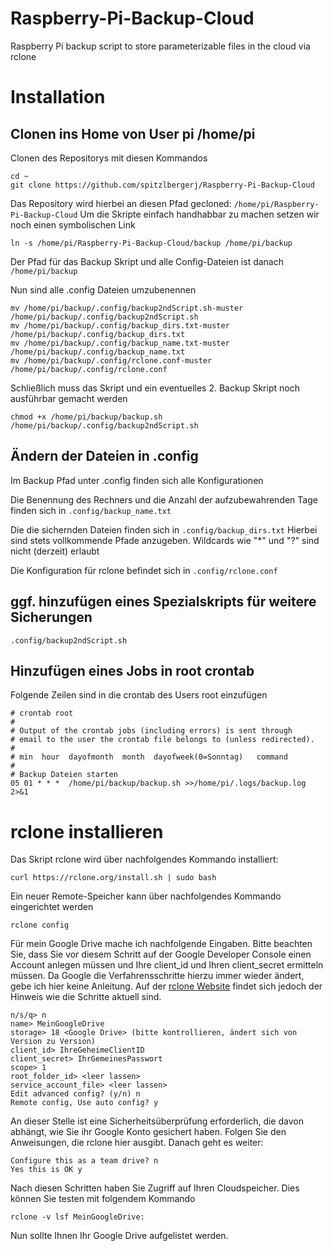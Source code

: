 # Raspberry-Pi-Backup-Cloud
Raspberry Pi backup script to store parameterizable files in the cloud via rclone

# Installation

## Clonen ins Home von User pi /home/pi

Clonen des Repositorys mit diesen Kommandos

````
cd ~
git clone https://github.com/spitzlbergerj/Raspberry-Pi-Backup-Cloud
````
Das Repository wird hierbei an diesen Pfad gecloned: ```/home/pi/Raspberry-Pi-Backup-Cloud```
Um die Skripte einfach handhabbar zu machen setzen wir noch einen symbolischen Link
```
ln -s /home/pi/Raspberry-Pi-Backup-Cloud/backup /home/pi/backup
```
Der Pfad für das Backup Skript und alle Config-Dateien ist danach ```/home/pi/backup```

Nun sind alle .config Dateien umzubenennen
```
mv /home/pi/backup/.config/backup2ndScript.sh-muster /home/pi/backup/.config/backup2ndScript.sh
mv /home/pi/backup/.config/backup_dirs.txt-muster /home/pi/backup/.config/backup_dirs.txt
mv /home/pi/backup/.config/backup_name.txt-muster /home/pi/backup/.config/backup_name.txt
mv /home/pi/backup/.config/rclone.conf-muster /home/pi/backup/.config/rclone.conf

```

Schließlich muss das Skript und ein eventuelles 2. Backup Skript noch ausführbar gemacht werden
```
chmod +x /home/pi/backup/backup.sh /home/pi/backup/.config/backup2ndScript.sh

```

## Ändern der Dateien in .config

Im Backup Pfad unter .config finden sich alle Konfigurationen

Die Benennung des Rechners und die Anzahl der aufzubewahrenden Tage finden sich in ```.config/backup_name.txt```

Die die sichernden Dateien finden sich in ```.config/backup_dirs.txt```
Hierbei sind stets vollkommende Pfade anzugeben. Wildcards wie "*" und "?" sind nicht (derzeit) erlaubt

Die Konfiguration für rclone befindet sich in ```.config/rclone.conf```


## ggf. hinzufügen eines Spezialskripts für weitere Sicherungen

```.config/backup2ndScript.sh```


## Hinzufügen eines Jobs in root crontab

Folgende Zeilen sind in die crontab des Users root einzufügen

```
# crontab root
#
# Output of the crontab jobs (including errors) is sent through
# email to the user the crontab file belongs to (unless redirected).
#
# min  hour  dayofmonth  month  dayofweek(0=Sonntag)   command
#
# Backup Dateien starten
05 01 * * *  /home/pi/backup/backup.sh >>/home/pi/.logs/backup.log 2>&1
```

# rclone installieren

Das Skript rclone wird über nachfolgendes Kommando installiert:
```
curl https://rclone.org/install.sh | sudo bash
```

Ein neuer Remote-Speicher kann über nachfolgendes Kommando eingerichtet werden
```
rclone config
```

Für mein Google Drive mache ich nachfolgende Eingaben. Bitte beachten Sie, dass Sie vor diesem Schritt auf der Google Developer Console einen Account anlegen müssen und Ihre client_id und Ihren client_secret ermitteln müssen. Da Google die Verfahrensschritte hierzu immer wieder ändert, gebe ich hier keine Anleitung. Auf der [rclone Website](https://rclone.org/drive/#making-your-own-client-id) findet sich jedoch der Hinweis wie die Schritte aktuell sind.
```
n/s/q> n
name> MeinGoogleDrive
storage> 18 <Google Drive> (bitte kontrollieren, ändert sich von Version zu Version)
client_id> IhreGeheimeClientID
client_secret> IhrGemeinesPasswort
scope> 1 
root_folder_id> <leer lassen>
service_account_file> <leer lassen>
Edit advanced config? (y/n) n
Remote config, Use auto config? y
```
An dieser Stelle ist eine Sicherheitsüberprüfung erforderlich, die davon abhängt, wie Sie ihr Google Konto gesichert haben. Folgen Sie den Anweisungen, die rclone hier ausgibt. Danach geht es weiter:
```
Configure this as a team drive? n
Yes this is OK y
```

Nach diesen Schritten haben Sie Zugriff auf Ihren Cloudspeicher. Dies können Sie testen mit folgendem Kommando
```
rclone -v lsf MeinGoogleDrive:
```
Nun sollte Ihnen Ihr Google Drive aufgelistet werden.


